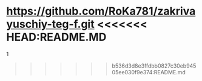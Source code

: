 https://github.com/RoKa781/zakrivayuschiy-teg-f.git 
<<<<<<< HEAD:README.MD
=======
1
>>>>>>> b536d3d8e3ffdbb0827c30eb94505ee030f9e374:README.md
